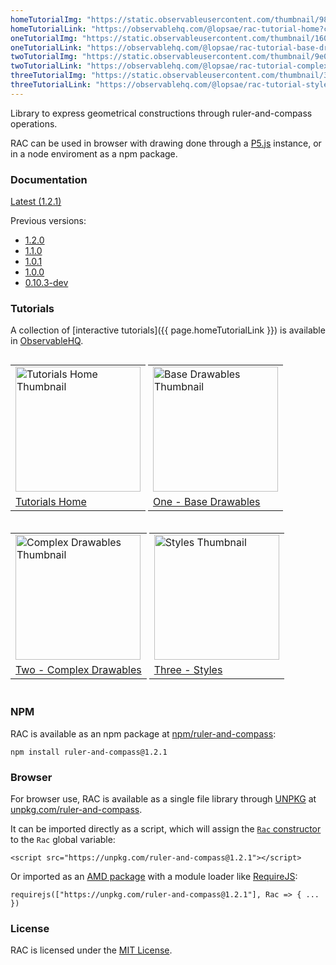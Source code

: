 ```yaml
---
homeTutorialImg: "https://static.observableusercontent.com/thumbnail/9802bd7d18cde48702d17122d317377618b6ec774200f56bbe10e0d2958ed8a3.jpg"
homeTutorialLink: "https://observablehq.com/@lopsae/rac-tutorial-home?collection=@lopsae/rac-tutorials"
oneTutorialImg: "https://static.observableusercontent.com/thumbnail/1602ac3ccd7fe186b4467ad1c21c85a4e334b89be40e5bd43d51c298069e1146.jpg"
oneTutorialLink: "https://observablehq.com/@lopsae/rac-tutorial-base-drawables?collection=@lopsae/rac-tutorials"
twoTutorialImg: "https://static.observableusercontent.com/thumbnail/9e00d8b24b88e7050b5442ea70b1db0b6bc2dc03ee7627e14599352e7de4a063.jpg"
twoTutorialLink: "https://observablehq.com/@lopsae/rac-tutorial-complex-drawables?collection=@lopsae/rac-tutorials"
threeTutorialImg: "https://static.observableusercontent.com/thumbnail/3d24088ee7c2725872eb76644de8bb787a610c7b27492121d60ce5e1cd551b28.jpg"
threeTutorialLink: "https://observablehq.com/@lopsae/rac-tutorial-styles?collection=@lopsae/rac-tutorials"
---
```


Library to express geometrical constructions through ruler-and-compass operations.

RAC can be used in browser with drawing done through a [P5.js](https://p5js.org/) instance, or in a node enviroment as a npm package.


### Documentation

[Latest (1.2.1)](./documentation/1.2.1/)

Previous versions:
+ [1.2.0](./documentation/1.2.0/)
+ [1.1.0](./documentation/1.1.0/)
+ [1.0.1](./documentation/1.0.1/)
+ [1.0.0](./documentation/1.0.0/)
+ [0.10.3-dev](./documentation/0.10.3-dev/)



### Tutorials

A collection of [interactive tutorials]({{ page.homeTutorialLink }}) is available in [ObservableHQ](https://observablehq.com/).

<table style="display:inline-block; width: auto;">
  <tr>
    <td>
      <a href="{{ page.homeTutorialLink }}">
      <img src="{{ page.homeTutorialImg }}" alt="Tutorials Home Thumbnail" width="200"/>
      </a>
    </td>
  </tr>
  <tr>
    <td>
      <span><a href="{{ page.homeTutorialLink }}">
      Tutorials Home
      </a></span>
    </td>
  </tr>
</table>

<table style="display:inline-block; width: auto;">
  <tr>
    <td>
      <a href="{{ page.oneTutorialLink }}">
      <img src="{{ page.oneTutorialImg }}" alt="Base Drawables Thumbnail" width="200"/>
      </a>
    </td>
  </tr>
  <tr>
    <td>
      <span><a href="{{ page.oneTutorialLink }}">
      One - Base Drawables
      </a></span>
    </td>
  </tr>
</table>

<table style="display:inline-block; width: auto;">
  <tr>
    <td>
      <a href="{{ page.twoTutorialLink }}">
      <img src="{{ page.twoTutorialImg }}" alt="Complex Drawables Thumbnail" width="200"/>
      </a>
    </td>
  </tr>
  <tr>
    <td>
      <span><a href="{{ page.twoTutorialLink }}">
      Two - Complex Drawables
      </a></span>
    </td>
  </tr>
</table>

<table style="display:inline-block; width: auto;">
  <tr>
    <td>
      <a href="{{ page.threeTutorialLink }}">
      <img src="{{ page.threeTutorialImg }}" alt="Styles Thumbnail" width="200"/>
      </a>
    </td>
  </tr>
  <tr>
    <td>
      <span><a href="{{ page.threeTutorialLink }}">
      Three - Styles
      </a></span>
    </td>
  </tr>
</table>



### NPM

RAC is available as an npm package at [npm/ruler-and-compass](https://www.npmjs.com/package/ruler-and-compass):
```
npm install ruler-and-compass@1.2.1
```



### Browser

For browser use, RAC is available as a single file library through [UNPKG](https://unpkg.com/) at [unpkg.com/ruler-and-compass](https://unpkg.com/ruler-and-compass).

It can be imported directly as a script, which will assign the [`Rac` constructor](./documentation/1.2.1/Rac.html) to the `Rac` global variable:
```
<script src="https://unpkg.com/ruler-and-compass@1.2.1"></script>
```

Or imported as an [AMD package](https://github.com/amdjs/amdjs-api/blob/master/AMD.md) with a module loader like [RequireJS](https://requirejs.org/):
```
requirejs(["https://unpkg.com/ruler-and-compass@1.2.1"], Rac => { ... })
```



### License

RAC is licensed under the [MIT License](https://github.com/lopsae/rac/blob/main/LICENSE).

